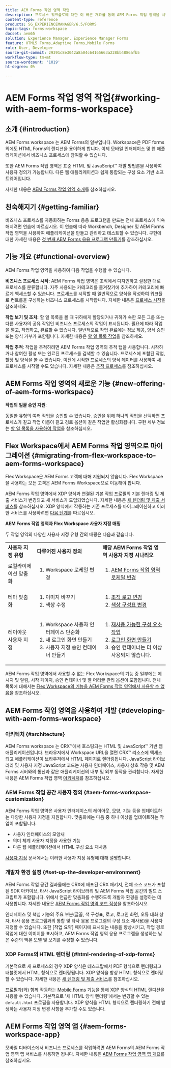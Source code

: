 ```yaml
---
title: AEM Forms 작업 영역 작업
description: 프로세스 워크플로에 대한 이 빠른 개요를 통해 AEM Forms 작업 영역을 시작하십시오.
content-type: reference
products: SG_EXPERIENCEMANAGER/6.5/FORMS
topic-tags: forms-workspace
docset: aem65
solution: Experience Manager, Experience Manager Forms
feature: HTML5 Forms,Adaptive Forms,Mobile Forms
role: User, Developer
source-git-commit: 29391c8e3042a8a04c64165663a228bb4886afb5
workflow-type: tm+mt
source-wordcount: '1019'
ht-degree: 0%

---
```


# AEM Forms 작업 영역 작업{#working-with-aem-forms-workspace}

## 소개 {#introduction}

AEM Forms workspace 는 AEM Forms의 일부입니다. Workspace은 PDF forms 외에도 HTML Forms의 렌디션을 용이하게 합니다. 이제 모바일 인터페이스 및 웹 애플리케이션에서 비즈니스 프로세스에 참여할 수 있습니다.

또한 AEM Forms 작업 영역은 표준 HTML 및 JavaScript™ 개발 방법론을 사용하여 사용자 정의가 가능합니다. 다른 웹 애플리케이션과 쉽게 통합되는 구성 요소 기반 소프트웨어입니다.

자세한 내용은 [AEM Forms 작업 영역 소개](/help/forms/using/introduction-html-workspace.md)를 참조하십시오.

## 친숙해지기 {#getting-familiar}

비즈니스 프로세스를 자동화하는 Forms 응용 프로그램을 만드는 전체 프로세스에 익숙해지려면 연습에 따르십시오. 이 연습에 따라 Workbench, Designer 및 AEM Forms 작업 영역을 사용하여 애플리케이션을 만들고 관리하고 테스트할 수 있습니다. 구현에 대한 자세한 내용은 [첫 번째 AEM Forms 응용 프로그램 만들기](https://help.adobe.com/en_US/livecycle/11.0/CreateFirstApp/index.html)를 참조하십시오.

## 기능 개요 {#functional-overview}

AEM Forms 작업 영역을 사용하여 다음 작업을 수행할 수 있습니다.

**비즈니스 프로세스 시작:** AEM Forms 작업 영역은 조직에서 디자인하고 설정한 대로 프로세스를 분류합니다. 자주 사용되는 카테고리를 즐겨찾기에 추가하여 카테고리에 빠르게 액세스할 수 있습니다. 프로세스를 시작할 때 일반적으로 양식을 작성하여 워크플로 컨트롤을 구성하는 비즈니스 프로세스를 시작합니다. 자세한 내용은 [프로세스 시작](/help/forms/using/starting-processes.md)을 참조하세요.

**작업 보기 및 조치:** 할 일 목록을 볼 때 귀하에게 할당되거나 귀하가 속한 모든 그룹 또는 다른 사용자의 공유 작업인 비즈니스 프로세스의 작업이 표시됩니다. 필요에 따라 작업을 열고, 작업하고, 완료할 수 있습니다. 일반적으로 작업 완료에는 정보 제공, 양식 승인 또는 양식 거부가 포함됩니다. 자세한 내용은 [할 일 목록 작업](/help/forms/using/todo-lists.md)을 참조하세요.

**작업 추적**: 작업을 추적하려면 AEM Forms 작업 영역의 추적 탭을 사용합니다. 시작하거나 참여한 활성 또는 완료된 프로세스를 검색할 수 있습니다. 프로세스에 포함된 작업, 할당 및 양식을 볼 수 있습니다. 이전에 시작한 프로세스의 양식 데이터를 사용하여 새 프로세스를 시작할 수도 있습니다. 자세한 내용은 [추적 프로세스](/help/forms/using/tracking-processes.md)를 참조하십시오.

## AEM Forms 작업 영역의 새로운 기능 {#new-offering-of-aem-forms-workspace}

**작업의 일괄 승인 지원**:

동일한 유형의 여러 작업을 승인할 수 있습니다. 승인을 위해 하나의 작업을 선택하면 프로세스가 같고 작업 이름이 같고 경로 옵션이 같은 작업만 활성화됩니다. 구현 세부 정보는 [할 일 목록을 사용하여 작업](/help/forms/using/todo-lists.md)을 참조하십시오.

## Flex Workspace에서 AEM Forms 작업 영역으로 마이그레이션 {#migrating-from-flex-workspace-to-aem-forms-workspace}

Flex Workspace은 AEM Forms 고객에 대해 지원되지 않습니다. Flex Workspace을 사용하는 모든 고객은 AEM Forms Workspace으로 이동해야 합니다.

AEM Forms 작업 영역에서 XDP 양식과 연결된 기본 작업 프로필의 기본 렌더링 및 제출 서비스가 변경되고 새 서비스가 도입되었습니다. 자세한 내용은 [새 렌더링 및 제출 서비스](/help/forms/using/new-render-submit-service.md)를 참조하십시오. XDP 양식에서 작동하는 기존 프로세스를 마이그레이션하고 이러한 서비스를 사용하려면 [다음 단계](new-render-submit-service.md)를 따르십시오.

**AEM Forms 작업 영역과 Flex Workspace 사용자 지정 매핑**

두 작업 영역의 다양한 사용자 지정 유형 간의 매핑은 다음과 같습니다.

<table>
 <tbody>
  <tr>
   <td><strong>사용자 지정 유형 </strong></td>
   <td><strong>다루어진 사용자 정의 </strong></td>
   <td><strong>해당 AEM Forms 작업 영역 사용자 지정 시나리오</strong></td>
  </tr>
  <tr>
   <td>로컬라이제이션 맞춤화</td>
   <td>
    <ol>
     <li>Workspace 로케일 변경</li>
    </ol> </td>
   <td>
    <ol>
     <li><a href="/help/forms/using/changing-locale-user-interface.md">AEM Forms 작업 영역 로케일 변경</a></li>
    </ol> </td>
  </tr>
  <tr>
   <td>테마 맞춤화</td>
   <td>
    <ol>
     <li>이미지 바꾸기</li>
     <li>색상 수정</li>
    </ol> </td>
   <td>
    <ol>
     <li><a href="/help/forms/using/changing-organization-logo-branding.md">조직 로고 변경</a> </li>
     <li><a href="/help/forms/using/changing-color-scheme-interface.md">색상 구성표 변경</a></li>
    </ol> </td>
  </tr>
  <tr>
   <td>레이아웃 사용자 지정</td>
   <td>
    <ol>
     <li>Workspace 사용자 인터페이스 단순화<br /> </li>
     <li>새 로그인 화면 만들기</li>
     <li>사용자 지정 승인 컨테이너 만들기</li>
    </ol> </td>
   <td>
    <ol>
     <li><a href="/help/forms/using/description-reusable-components.md">재사용 가능한 구성 요소 작업</a></li>
     <li><a href="/help/forms/using/creating-new-login-screen.md">로그인 화면 만들기</a></li>
     <li>승인 컨테이너는 더 이상 사용되지 않습니다.</li>
    </ol> </td>
  </tr>
 </tbody>
</table>

AEM Forms 작업 영역에서 사용할 수 없는 Flex Workspace의 기능 중 일부에는 메시지 및 알림, 시작 페이지, 승인 컨테이너 및 열 머리글 관리 옵션이 포함됩니다. 전체 목록에 대해서는 [Flex Workspace의 기능을 AEM Forms 작업 영역에서 사용할 수 없음](/help/forms/using/features-flex-workspace-available-html.md)을 참조하십시오.

## AEM Forms 작업 영역을 사용하여 개발 {#developing-with-aem-forms-workspace}

### 아키텍처 {#architecture}

AEM Forms workspace 는 CRX™에서 호스팅되는 HTML 및 JavaScript™ 기반 웹 애플리케이션입니다. 브라우저에서 Workspace URL을 열면 CRX™ 리소스에 액세스되고 애플리케이션이 브라우저에서 HTML 페이지로 렌더링됩니다. JavaScript 라이브러리 및 사용자 지정 JavaScript 코드는 사용자 인터페이스, 사용자 상호 작용 및 AEM Forms 서버와의 통신과 같은 애플리케이션의 내부 및 외부 동작을 관리합니다. 자세한 내용은 AEM Forms 작업 영역 [아키텍처](/help/forms/using/html-workspace-architecture.md)를 참조하십시오.

### AEM Forms 작업 공간 사용자 정의 {#aem-forms-workspace-customization}

AEM Forms 작업 영역은 사용자 인터페이스의 레이아웃, 모양, 기능 등을 업데이트하는 다양한 사용자 지정을 지원합니다. 맞춤화에는 다음 중 하나 이상을 업데이트하는 작업이 포함됩니다.

* 사용자 인터페이스의 모양새
* 의미 체계 사용자 지정을 사용한 기능
* 다른 웹 애플리케이션에서 HTML 구성 요소 재사용

[사용자 지정](introduction-customizing-html-workspace.md#types-of-customizations) 문서에서는 이러한 사용자 지정 유형에 대해 설명합니다.

### 개발자 환경 설정 {#set-up-the-developer-environment}

AEM Forms 작업 공간 결과물에는 CRX에 배포된 CRX 패키지, 전체 소스 코드가 포함된 SDK 아카이브, 타사 JavaScript 라이브러리 및 AEM Forms 작업 공간의 빌드 스크립트가 포함됩니다. 위에서 언급한 맞춤화를 수행하도록 개발자 환경을 설정하는 데 사용합니다. 자세한 내용은 [AEM Forms 작업 영역 코드 작성](introduction-customizing-html-workspace.md#building-html-workspace-code)을 참조하십시오.

인터페이스 및 핵심 기능의 주요 부분(글꼴, 색 구성표, 로고, 로그인 화면, 오류 대화 상자, 타사 응용 프로그램과의 통합 및 타사 응용 프로그램의 구성 요소 재사용)을 사용자 지정할 수 있습니다. 또한 [작업 요약] 페이지에 표시되는 내용을 향상시키고, 작업 경로 작업에 대한 이미지를 표시하고, AEM Forms 작업 영역 응용 프로그램을 생성하는 낮은 수준의 백본 모델 및 보기를 수정할 수 있습니다.

### XDP Forms의 HTML 렌더링 {#html-rendering-of-xdp-forms}

기본적으로 새 프로세스의 경우 XDP 양식은 데스크탑에서 PDF 형식으로 렌더링되고 태블릿에서 HTML 형식으로 렌더링됩니다. XDP 양식을 항상 HTML 형식으로 렌더링할 수 있습니다. 자세한 내용은 [새 렌더링 및 제출 서비스](/help/forms/using/new-render-submit-service.md)를 참조하십시오.

[프로필](https://helpx.adobe.com/livecycle/help/mobile-forms/creating-profile.html)과(와) 함께 작동하는 [Mobile Forms](https://helpx.adobe.com/livecycle/help/mobile-forms/introduction.html) 기능을 통해 XDP 양식의 HTML 렌디션을 사용할 수 있습니다. 기본적으로 &#39;새 HTML 양식 렌더링&#39;에서는 변경할 수 있는 `default.html` 프로필을 사용합니다. XDP 양식을 HTML 형식으로 렌더링하기 전에 발생하는 사용자 지정 변경 사항을 추가할 수도 있습니다.

## AEM Forms 작업 영역 앱 {#aem-forms-workspace-app}

모바일 디바이스에서 비즈니스 프로세스를 작업하려면 AEM Forms의 AEM Forms 작업 영역 앱 서비스를 사용하면 됩니다. 자세한 내용은 [AEM Forms 작업 영역 앱 개요](https://helpx.adobe.com/livecycle/help/mobile-workspace/mobile-workspace-overview.html)를 참조하십시오.
